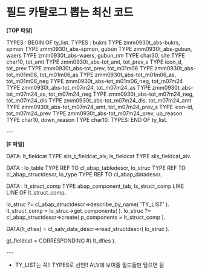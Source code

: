 # 필드 카탈로그 뽑는 최신 코드

**[TOP 파일]**

TYPES : BEGIN OF ty_list.
TYPES : bukrs       TYPE zmm0930t_abs-bukrs,
    spmon       TYPE zmm0930t_abs-spmon,
    gubun       TYPE zmm0930t_abs-gubun,
    waers       TYPE zmm0930t_abs-waers,
    gubun_nm     TYPE char30,
    site       TYPE char10,
    tot_amt      TYPE zmm0930t_abs-tot_amt,
    tot_prev_s    TYPE icon_d,
    tot_prev     TYPE zmm0930t_abs-tot_prev,
    tot_m01m06    TYPE zmm0930t_abs-tot_m01m06,
    tot_m01m06_as   TYPE zmm0930t_abs-tot_m01m06_as,
    tot_m01m06_neg  TYPE zmm0930t_abs-tot_m01m06_neg,
    tot_m07m24    TYPE zmm0930t_abs-tot_m07m24,
    tot_m07m24_as   TYPE zmm0930t_abs-tot_m07m24_as,
    tot_m07m24_neg  TYPE zmm0930t_abs-tot_m07m24_neg,
    tot_m07m24_dis  TYPE zmm0930t_abs-tot_m07m24_dis,
    tot_m07m24_amt  TYPE zmm0930t_abs-tot_m07m24_amt,
    tot_m07m24_prev_s TYPE icon-id,
    tot_m07m24_prev  TYPE zmm0930t_abs-tot_m07m24_prev,
    up_reason     TYPE char10,
    down_reason    TYPE char10.
TYPES:  END OF ty_list.

 

\---

 

**[F 파일]**

DATA: lt_fieldcat TYPE slis_t_fieldcat_alv,
    ls_fieldcat TYPE slis_fieldcat_alv.

 DATA : lo_table TYPE REF TO cl_abap_tabledescr,
     lo_struc TYPE REF TO cl_abap_structdescr,
     lo_type TYPE REF TO cl_abap_datadescr.

 DATA : lt_struct_comp TYPE abap_component_tab,
     ls_struct_comp LIKE LINE OF lt_struct_comp.

 lo_struc ?= cl_abap_structdescr=>describe_by_name( 'TY_LIST' ).
 lt_struct_comp = lo_struc->get_components( ).
 lo_struc ?= cl_abap_structdescr=>create( p_components = lt_struct_comp ).

 DATA(lt_dfies) = cl_salv_data_descr=>read_structdescr( lo_struc ).

 gt_fieldcat = CORRESPONDING #( lt_dfies ).

 

\---

 

- TY_LIST는 꼭!! TYPES로 선언!! ALV에 보여줄 필드들만 담으면 됨